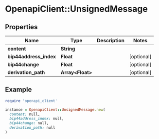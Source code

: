 # OpenapiClient::UnsignedMessage

## Properties

| Name | Type | Description | Notes |
| ---- | ---- | ----------- | ----- |
| **content** | **String** |  |  |
| **bip44address_index** | **Float** |  | [optional] |
| **bip44change** | **Float** |  | [optional] |
| **derivation_path** | **Array&lt;Float&gt;** |  | [optional] |

## Example

```ruby
require 'openapi_client'

instance = OpenapiClient::UnsignedMessage.new(
  content: null,
  bip44address_index: null,
  bip44change: null,
  derivation_path: null
)
```

